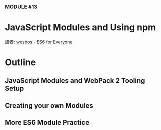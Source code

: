 ### MODULE #13
# JavaScript Modules and Using npm
講者: [wesbos](https://github.com/wesbos) - [ES6 for Everyone](https://es6.io/)

# Outline

## JavaScript Modules and WebPack 2 Tooling Setup
## Creating your own Modules
## More ES6 Module Practice

